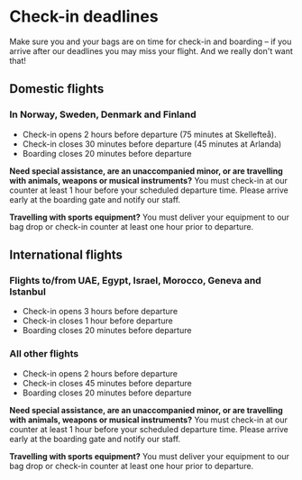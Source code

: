 # Check-in deadlines

Make sure you and your bags are on time for check-in and boarding – if you arrive after our deadlines you may miss your flight. And we really don't want that!

## Domestic flights

### In Norway, Sweden, Denmark and Finland

- Check-in opens 2 hours before departure (75 minutes at Skellefteå).
- Check-in closes 30 minutes before departure (45 minutes at Arlanda)
- Boarding closes 20 minutes before departure

**Need special assistance, are an unaccompanied minor, or are travelling with animals, weapons or musical instruments?** You must check-in at our counter at least 1 hour before your scheduled departure time. Please arrive early at the boarding gate and notify our staff.

**Travelling with sports equipment?** You must deliver your equipment to our bag drop or check-in counter at least one hour prior to departure.

## International flights

### Flights to/from UAE, Egypt, Israel, Morocco, Geneva and Istanbul

- Check-in opens 3 hours before departure 
- Check-in closes 1 hour before departure
- Boarding closes 20 minutes before departure

### All other flights

- Check-in opens 2 hours before departure
- Check-in closes 45 minutes before departure
- Boarding closes 20 minutes before departure

**Need special assistance, are an unaccompanied minor, or are travelling with animals, weapons or musical instruments?**
You must check-in at our counter at least 1 hour before your scheduled departure time. Please arrive early at the boarding gate and notify our staff.

**Travelling with sports equipment?** You must deliver your equipment to our bag drop or check-in counter at least one hour prior to departure.